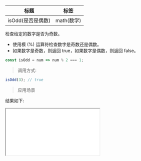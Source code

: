 | 标题              | 标签       |
| ----------------- | ---------- |
| isOdd(是否是偶数) | math(数学) |

检查给定的数字是否为奇数。

- 使用模 (%) 运算符检查数字是奇数还是偶数。
- 如果数字是奇数，则返回 true，如果数字是偶数，则返回 false。

```js
const isOdd = num => num % 2 === 1;
```

> 调用方式:

```js
isOdd(3); // true
```

> 应用场景

<div class="code-editor" data-url="codes/javascript/html/isOdd.html" data-language="html"></div>

结果如下:

<iframe src="codes/javascript/html/isOdd.html"></iframe>
